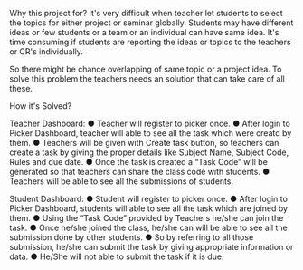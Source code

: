 Why this project for?
It's very difficult when teacher let students to select the topics for either project or seminar globally. Students may have different ideas or few students or a team or an individual can have same idea. It's time consuming if students are reporting the ideas or topics to the teachers or CR's individually.

So there might be chance overlapping of same topic or a project idea. To solve this problem the teachers needs an solution that can take care of all these.

How it's Solved?

Teacher Dashboard:
● Teacher will register to picker once.
● After login to Picker Dashboard, teacher will able to see all the task which were creatd by
them.
● Teachers will be given with Create task button, so teachers can create a task by giving the
proper details like Subject Name, Subject Code, Rules and due date.
● Once the task is created a “Task Code” will be generated so that teachers can share the
class code with students.
● Teachers will be able to see all the submissions of students.

Student Dashboard:
● Student will register to picker once.
● After login to Picker Dashboard, students will able to see all the task which are joined by
them.
● Using the “Task Code” provided by Teachers he/she can join the task.
● Once he/she joined the class, he/she can will be able to see all the submission done by
other students.
● So by referring to all those submission, he/she can submit the task by giving appropriate
information or data.
● He/She will not able to submit the task if it is due.

